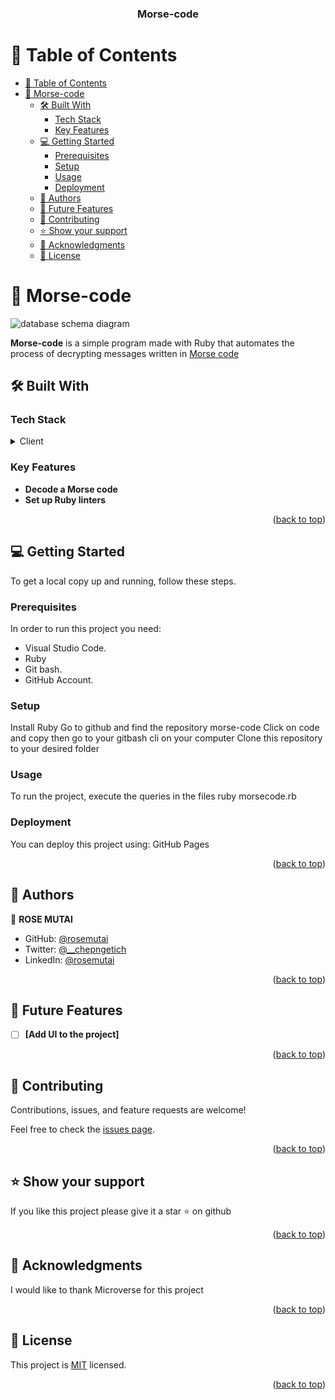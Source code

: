 <a name="readme-top"></a>

<div align="center">

  <h3><b>Morse-code</b></h3>

</div>

<!-- TABLE OF CONTENTS -->
# 📗 Table of Contents

- [📗 Table of Contents](#-table-of-contents)
- [📖 Morse-code ](#-morse-code-)
  - [🛠 Built With ](#-built-with-)
    - [Tech Stack ](#tech-stack-)
    - [Key Features ](#key-features-)
  - [💻 Getting Started ](#-getting-started-)
    - [Prerequisites](#prerequisites)
    - [Setup](#setup)
    - [Usage](#usage)
    - [Deployment](#deployment)
  - [👥 Authors ](#-authors-)
  - [🔭 Future Features ](#-future-features-)
  - [🤝 Contributing ](#-contributing-)
  - [⭐️ Show your support ](#️-show-your-support-)
  - [🙏 Acknowledgments ](#-acknowledgments-)
  - [📝 License ](#-license-)

<!-- PROJECT DESCRIPTION -->

# 📖 Morse-code <a name="about-project"></a>

<img src="./diagram.png" alt="database schema diagram">

**Morse-code** is a simple program made with Ruby that automates the process of decrypting messages written
in <a href="https://en.wikipedia.org/wiki/Morse_code">Morse code</a>

## 🛠 Built With <a name="built-with"></a>

### Tech Stack <a name="tech-stack"></a>

<details>
<summary>Client</summary>
  <ul>
    <li><a href="https://www.ruby-lang.org/en/">Ruby</a></li>
  </ul>
</details>

<!-- Features -->

### Key Features <a name="key-features"></a>

- **Decode a Morse code**
- **Set up Ruby linters**

<p align="right">(<a href="#readme-top">back to top</a>)</p>

<!-- GETTING STARTED -->

## 💻 Getting Started <a name="getting-started"></a>

To get a local copy up and running, follow these steps.

### Prerequisites

In order to run this project you need:
- Visual Studio Code.
- Ruby
- Git bash.
- GitHub Account.

### Setup
Install Ruby
Go to github and find the repository morse-code
Click on code and copy then go to your gitbash cli on your computer Clone this repository to your desired folder

<!--
Example commands:

```sh
  cd my-folder
  git clone git@github.com:rosemutai/morse-code.git
```
--->

### Usage

To run the project, execute the queries in the files
ruby morsecode.rb
### Deployment
You can deploy this project using:
GitHub Pages
<!--
Example:

```sh
  git@github.com:rosemutai/morse-code.git
```
 -->

<p align="right">(<a href="#readme-top">back to top</a>)</p>

<!-- AUTHORS -->

## 👥 Authors <a name="authors"></a>

👤 **ROSE MUTAI**

- GitHub: [@rosemutai](https://github.com/rosemutai)
- Twitter: [@__chepngetich](https://twitter.com/__chepngetich)
- LinkedIn: [@rosemutai](https://linkedin.com/in/rosemutai)

<p align="right">(<a href="#readme-top">back to top</a>)</p>

<!-- FUTURE FEATURES -->

## 🔭 Future Features <a name="future-features"></a>

- [ ] **[Add UI to the project]**

<p align="right">(<a href="#readme-top">back to top</a>)</p>

<!-- CONTRIBUTING -->

## 🤝 Contributing <a name="contributing"></a>

Contributions, issues, and feature requests are welcome!

Feel free to check the [issues page](https://github.com/rosemutai/morse-code/issues).

<p align="right">(<a href="#readme-top">back to top</a>)</p>

<!-- SUPPORT -->

## ⭐️ Show your support <a name="support"></a>

If you like this project please give it a star ⭐️ on github

<p align="right">(<a href="#readme-top">back to top</a>)</p>

<!-- ACKNOWLEDGEMENTS -->

## 🙏 Acknowledgments <a name="acknowledgements"></a>

I would like to thank Microverse for this project

<p align="right">(<a href="#readme-top">back to top</a>)</p>

<!-- LICENSE -->

## 📝 License <a name="license"></a>

This project is [MIT](https://github.com/rosemutai/morse-code/blob/decode-message/LICENSE) licensed.

<p align="right">(<a href="#readme-top">back to top</a>)</p>
